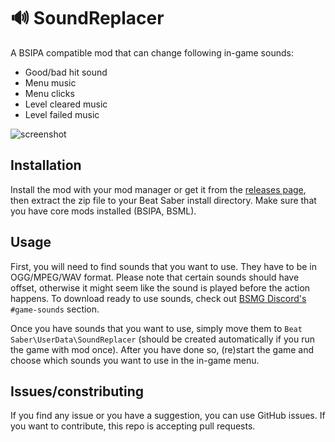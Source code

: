 # 🔊 SoundReplacer
A BSIPA compatible mod that can change following in-game sounds:
 - Good/bad hit sound
 - Menu music
 - Menu clicks
 - Level cleared music
 - Level failed music

![screenshot](screenshot.png)

## Installation
Install the mod with your mod manager or get it from the [releases page](https://github.com/SamuelTulach/SoundReplacer/releases), then extract the zip file to your Beat Saber install directory. Make sure that you have core mods installed (BSIPA, BSML).

## Usage
First, you will need to find sounds that you want to use. They have to be in OGG/MPEG/WAV format. Please note that certain sounds should have offset, otherwise it might seem like the sound is played before the action happens. To download ready to use sounds, check out [BSMG Discord's](https://discord.gg/beatsabermods) `#game-sounds` section.

Once you have sounds that you want to use, simply move them to `Beat Saber\UserData\SoundReplacer` (should be created automatically if you run the game with mod once). After you have done so, (re)start the game and choose which sounds you want to use in the in-game menu.

## Issues/constributing
If you find any issue or you have a suggestion, you can use GitHub issues. If you want to contribute, this repo is accepting pull requests.
